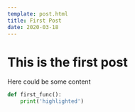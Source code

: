 ```yaml
---
template: post.html
title: First Post
date: 2020-03-18
---
```


# This is the first post

Here could be some content

```python
def first_func():
    print('highlighted')
```
